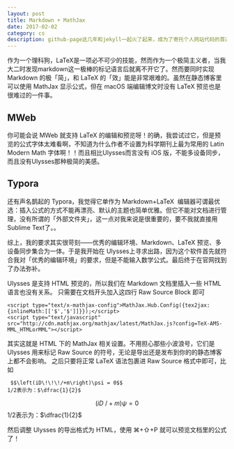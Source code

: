 ```yaml
---
layout: post
title: Markdown + MathJax
date: 2017-02-02
category: cs
description: github-page这几年和jekyll一起火了起来，成为了寄托个人网站代码的首选。然而提交的网址只能是xxx.github.io形式的，所以如何把已经做好的个人网页和申请的个性一点的域名绑定在一起呢？这里我总结了以下四步.
---
```


<script type="text/x-mathjax-config">MathJax.Hub.Config({tex2jax: {inlineMath:[['$','$']]}});</script>
<script type="text/javascript" src="http://cdn.mathjax.org/mathjax/latest/MathJax.js?config=TeX-AMS-MML_HTMLorMML"></script>

作为一个理科狗，LaTeX是一项必不可少的技能，然而作为一个极简主义者，当我大二时发现markdown这一极棒的标记语言后就离不开它了。然而要同时实现 Markdown 的极「简」，和 LaTeX 的「效」能是非常艰难的。虽然在静态博客里可以使用 MathJax 显示公式，但在 macOS 端编辑博文时没有 LaTeX 预览也是很难过的一件事。

## MWeb
你可能会说 MWeb 就支持 LaTeX 的编辑和预览呀！的确，我尝试过它，但是预览的公式字体太难看啊，不知道为什么作者不设置为科学期刊上最为常用的 Latin Modern Math 字体啊！！而且相比Ulysses而言没有 iOS 版，不能多设备同步，而且没有Ulysses那种极简的美感。


## Typora
还有声名鹊起的 Typora，我觉得它单作为 Markdown+LaTeX  编辑器可谓最优选：插入公式的方式不能再漂亮、默认的主题也简单优雅。但它不能对文档进行管理，没有所谓的「外部文件夹」，这一点对我来说是很重要的，要不我就直接用Sublime Text了。。


综上，我的要求其实很苛刻——优秀的编辑环境、Markdown、LaTeX 预览、多设备同步集合为一体。于是我开始在 Ulysses上寻求出路，因为这个软件首先就符合我对「优秀的编辑环境」的要求，但是不能输入数学公式。最后终于在官网找到了办法弥补。


Ulysses 是支持 HTML 预览的，所以我们在 Markdown 文档里插入一些 HTML 语言也没有关系。
只需要在文档开头加入这四行 Raw Source Block 即可

	<script type="text/x-mathjax-config">MathJax.Hub.Config({tex2jax: {inlineMath:[['$','$']]}});</script>
	<script type="text/javascript" src="http://cdn.mathjax.org/mathjax/latest/MathJax.js?config=TeX-AMS-MML_HTMLorMML"></script>

其实这就是 HTML 下的 MathJax 相关设置。不用担心那些小波浪号，它们是 Ulysses 用来标记 Raw Source 的符号，无论是导出还是发布到你的的静态博客上都不会影响。
之后只要将正常 LaTeX 语法包裹进 Raw Source 格式中即可，比如

	 $$\left(iD\!\!\!/+m\right)\psi = 0$$
	1/2表示为：$\dfrac{1}{2}$

$$\left(iD\!\!\!/+m\right)\psi = 0$$
1/2表示为：$\dfrac{1}{2}$

然后调整 Ulysses 的导出格式为 HTML，使用 ⌘+⇧+P 就可以预览文档里的公式了！